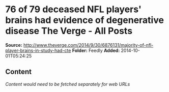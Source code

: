 # 76 of 79 deceased NFL players' brains had evidence of degenerative disease The Verge - All Posts

**Source:** http://www.theverge.com/2014/9/30/6876131/majority-of-nfl-player-brains-in-study-had-cte
**Folder:** Feedly
**Added:** 2014-10-01T05:24:25




## Content
*Content would need to be fetched separately for web URLs*
